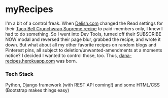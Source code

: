 # myRecipes

I'm a bit of a control freak. When [Delish.com](https://www.delish.com/) changed the Read settings for their [Taco Bell Crunchwrap Supreme recipe](https://www.delish.com/cooking/recipe-ideas/recipes/a52078/crunchwrap-supreme-recipe/) to paid-members only, I knew I had to do something. So I went into Dev Tools, turned off their SUBSCRIBE NOW modal and reversed their page blur, grabbed the recipe, and wrote it down. But what about all my other favorite recipes on random blogs and Pinterest pins, all subject to deletion/unwanted-amendments at a moments notice? I decided I wanted to control those, too. Thus, [dana-recipes.herokuapp.com](https://dana-recipes.herokuapp.com/) was born.

### Tech Stack
Python, Django framework (with REST API coming!) and some HTML/CSS (Bootstrap makes things easy)
